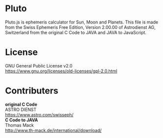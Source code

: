 # Pluto
Pluto.js is ephemeris calculator for Sun, Moon and Planets.
This file is made from the Swiss Ephemeris Free Edition,
Version 2.00.00 of Astrodienst AG, Switzerland
from the original C Code to JAVA and JAVA to JavaScript.

# License
GNU General Public License v2.0  
https://www.gnu.org/licenses/old-licenses/gpl-2.0.html

# Contributers
**original C Code**  
ASTRO DIENST  
https://www.astro.com/swisseph/   
**C Code to JAVA**  
Thomas Mack  
http://www.th-mack.de/international/download/
